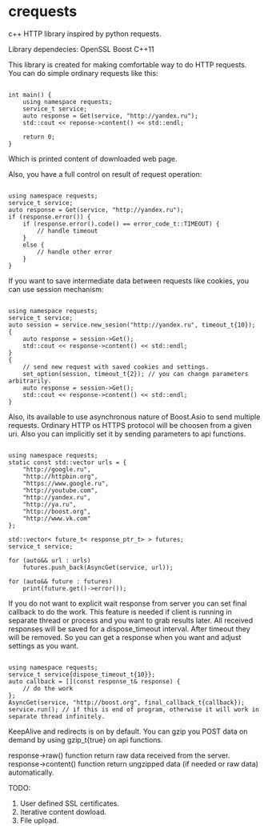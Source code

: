 # crequests
c++ HTTP library inspired by python requests.

Library dependecies:
OpenSSL
Boost
C++11

This library is created for making comfortable way to do HTTP requests.
You can do simple ordinary requests like this:

<pre><code>
int main() {
    using namespace requests;
    service_t service;
    auto response = Get(service, "http://yandex.ru");
    std::cout << reponse->content() << std::endl;
    
    return 0;
}
</code></pre>

Which is printed content of downloaded web page.

Also, you have a full control on result of request operation:

<pre><code>
using namespace requests;
service_t service;
auto response = Get(service, "http://yandex.ru");
if (response.error()) {
    if (response.error().code() == error_code_t::TIMEOUT) {
        // handle timeout
    }
    else {
        // handle other error
    }
}
</code></pre>

If you want to save intermediate data between requests like cookies, you can use session mechanism:

<pre><code>
using namespace requests;
service_t service;
auto session = service.new_sesion("http://yandex.ru", timeout_t{10});
{
    auto response = session->Get();
    std::cout << response->content() << std::endl;
}
{
    // send new request with saved cookies and settings.
    set_option(session, timeout_t{2}); // you can change parameters arbitrarily.
    auto response = session->Get();
    std::cout << response->content() << std::endl;
}
</code></pre>

Also, its available to use asynchronous nature of Boost.Asio to send multiple requests.
Ordinary HTTP os HTTPS protocol will be choosen from a given uri. Also you can implicitly
set it by sending parameters to api functions.

<pre><code>
using namespace requests;
static const std::vector<std::string> urls = {
    "http://google.ru",
    "http://httpbin.org",
    "https://www.google.ru",
    "http://youtube.com",
    "http://yandex.ru",
    "http://ya.ru",
    "http://boost.org",
    "http://www.vk.com"
};

std::vector< future_t< response_ptr_t> > futures;
service_t service;

for (auto&& url : urls)
    futures.push_back(AsyncGet(service, url));

for (auto&& future : futures)
    print(future.get()->error());
</code></pre>

If you do not want to explicit wait response from server you can set final callback to do the work.
This feature is needed if client is running in separate thread or process and you want to grab results later.
All received responses will be saved for a dispose_timeout interval. After timeout they will be removed.
So you can get a response when you want and adjust settings as you want.

<pre><code>
using namespace requests;
service_t service{dispose_timeout_t{10}};
auto callback = [](const response_t& response) {
    // do the work
};
AsyncGet(service, "http://boost.org", final_callback_t{callback});
service.run(); // if this is end of program, otherwise it will work in separate thread infinitely.
</code></pre>

KeepAlive and redirects is on by default.
You can gzip you POST data on demand by using gzip_t{true} on api functions.

response->raw() function return raw data received from the server.
response->content() function return ungzipped data (if needed or raw data) automatically. 

TODO:
1. User defined SSL certificates.
2. Iterative content dowload.
3. File upload.
